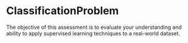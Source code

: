 # ClassificationProblem
The objective of this assessment is to evaluate your understanding and ability to apply supervised learning techniques to a real-world dataset.
